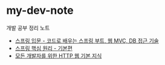 # my-dev-note

개발 공부 정리 노트

- [스프링 입문 - 코드로 배우는 스프링 부트, 웹 MVC, DB 접근 기술](/스프링-입문-스프링부트.md)
- [스프링 핵심 원리 - 기본편](/스프링-핵심-원리-기본편.md)
- [모든 개발자를 위한 HTTP 웹 기본 지식](/모든-개발자를-위한-HTTP-웹-기본-지식.md)
